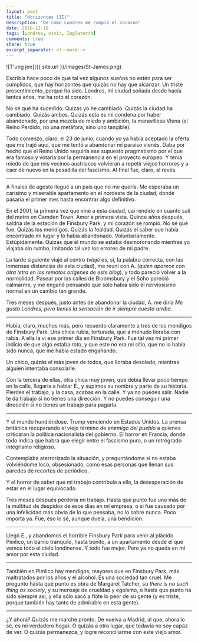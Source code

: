```yaml
---
layout: post
title: "Horizontes (II)"
description: "De cómo Londres me rompió el corazón"
date: 2016-12-18
tags: [Londres, vivir, Inglaterra]
comments: true
share: true
excerpt_separator: <!--more-->
---
```


![T'ung jen]({{ site.url }}/images/St-James.png)

Escribía hace poco de qué tal vez algunos sueños no estén para ser cumplidos, que hay horizontes que quizás no hay que alcanzar. Un triste presentimiento, porque ha sido. Londres, mi ciudad soñada desde hacía tantos años, me ha roto el corazón.

No sé qué ha sucedido. Quizás yo he cambiado. Quizás la ciudad ha cambiado. Quizás ambos. Quizás esta es mi condena por haber abandonado, por una mezcla de miedo y ambición, la maravillosa Viena (el Reino Perdido, no una metáfora, sino uno tangible).

<!--more-->

Todo comenzó, claro, el 23 de junio, cuando yo ya había aceptado la oferta que me trajó aquí, que me tentó a abandonar mi paraíso vienés. Daba por hecho que el Reino Unido seguiría ese supuesto pragmatismo por el que era famoso y votaría por la permanencia en el proyecto europeo. Y tenía miedo de que mis vecinos austriacos volvieran a repetir viejos horrores y a caer de nuevo en la pesadilla del fascismo. Al final fue, claro, al revés.

***

A finales de agosto llegué a un país que no me quería. Me esperaba un carísimo y miserable apartamento en el nordeste de la ciudad, donde pasaría el primer mes hasta encontrar algo definitivo. 

En el 2001, la primera vez que vine a esta ciudad, caí rendido en cuanto salí del metro en Camden Town. Amor a primera vista. Quince años después, saldría de la estación de Finsbury Park, y mi corazón se rompió. No sé qué fue. Quizás los mendigos. Quizás la fealdad. Quizás el saber que había encontrado mi lugar y lo había abandonado. Voluntariamente. Estúpidamente. Quizás que el mundo se estaba desmoronando mientras yo viajaba sin rumbo, imitando tal vez los errores de mi padre.

La tarde siguiente viajé al centro (*viajé* es, sí, la palabra correcta, con las inmensas distancias de esta ciudad), me reuní con A. (*quien aparece con otra letra en los remotos orígenes de este blog*), y todo pareció volver a la normalidad. Pasear por las calles de Bloomsbury y el Soho pareció calmarme, y me engañé pensando que sólo había sido el nerviosismo normal en un cambio tan grande.

Tres meses después, justo antes de abandonar la ciudad, A. me diría *Me gusta Londres, pero tienes la sensación de ir siempre cuesta arriba*.

***

Había, claro, muchos más, pero recuerdo claramente a tres de los mendigos de Finsbury Park. Una chica rubia, torturada, que a menudo lloraba con rabia. A ella la vi ese primer día en Finsbury Park. Fue tal vez mi primer indicio de que algo estaba roto, y que este no era mi sitio, que no lo había sido nunca, que me había estado engañando.

Un chico, quizás el más joven de todos, que lloraba desolado, mientras alguien intentaba consolarle.

Con la tercera de ellas, otra chica muy joven, que debía llevar poco tiempo en la calle, llegaría a hablar E., y supimos su nombre y parte de su historia. Pierdes el trabajo, y la casa, acabas en la calle. Y ya no puedes salir. Nadie te da trabajo si no tienes una dirección. Y no puedes conseguir una dirección si no tienes un trabajo para pagarla.

***

Y el mundo hundiéndose. Trump venciendo en Estados Unidos. La prensa británica recuperando el viejo término de *enemigo del pueblo* a quienes criticaran la política nacionalista del gobierno. El horror en Francia, donde todo indica que habrá que elegir entre el fascismo puro, o un retrógrado integrismo religioso.

Contemplaba aterrorizado la situación, y preguntándome si no estaba volviéndome loco, obsesionado, como esas personas que llenan sus paredes de recortes de periódico.

Y el horror de saber que mi trabajo contribuía a ello, la desesperación de estar en el lugar equivocado.

Tres meses después perdería mi trabajo. Hasta que punto fue uno más de la multitud de despidos de esos días en mi empresa, o si fue causado por una infelicidad más obvia de lo que pensaba, no lo sabré nunca. Poco importa ya. Fue, eso lo sé, aunque duela, una bendición.

***

Llegó E., y abandomos el horrible Finsbury Park para venir al plácido Pimlico, un barrio tranquilo, hasta bonito, a un apartamento desde el que vemos todo el cielo londinense. Y todo fue mejor. Pero ya no queda en mí amor por esta ciudad.

***

También en Pimlico hay mendigos, mayores que en Finsbury Park, más maltratados por los años y el alcohol. Es una sociedad tan cruel. Me pregunto hasta qué punto es obra de Margaret Tatcher, su *there
is no such thing as society*, y su mensaje de crueldad y egoísmo, o hasta que punto ha sido siempre así, y ella sólo sacó a flote lo peor de su gente (y es triste, porque también hay tanto de admirable en esta gente).

***

¿Y ahora? Quizás me marche pronto. De vuelva a Madrid, al que, ahora lo sé, es mi verdadero hogar. O quizás a otro lugar, que todavía no soy capaz de ver. O quizás permanezca, y logre reconciliarme con este viejo amor.
 